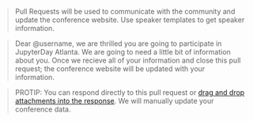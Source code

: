 > Pull Requests will be used to communicate with the community and update the conference website.  Use speaker templates to get speaker information.

> Dear @username, we are thrilled you are going to participate in JupyterDay Atlanta.  We are going to need a little bit of information about you.  Once we recieve all of your information and close this pull request; the conference website will be updated with your information.

> PROTIP: You can respond directly to this pull request or [drag and drop attachments into the response](https://help.github.com/articles/file-attachments-on-issues-and-pull-requests/).  We will manually update your conference data.
